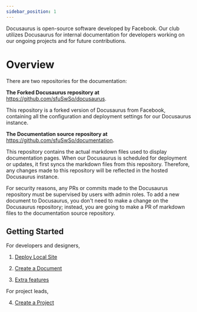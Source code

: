 ```yaml
---
sidebar_position: 1
---
```


Docusaurus is open-source software developed by Facebook. Our club utilizes Docusaurus for internal documentation for developers working on our ongoing projects and for future contributions.

# Overview

There are two repositories for the documentation:

**The Forked Docusaurus repository at**  
https://github.com/sfuSwSo/docusaurus.   

This repository is a forked version of Docusaurus from Facebook, containing all the configuration and deployment settings for our Docusaurus instance.

**The Documentation source repository at**  
https://github.com/sfuSwSo/documentation. 

This repository contains the actual markdown files used to display documentation pages. When our Docusaurus is scheduled for deployment or updates, it first syncs the markdown files from this repository. Therefore, any changes made to this repository will be reflected in the hosted Docusaurus instance.

For security reasons, any PRs or commits made to the Docusaurus repository must be supervised by users with admin roles. To add a new document to Docusaurus, you don't need to make a change on the Docusaurus repository; instead, you are going to make a PR of markdown files to the documentation source repository.

## Getting Started

For developers and designers,

1. [Deploy Local Site](deploy-local-site)

2. [Create a Document](create-a-document)

3. [Extra features](extra-features)

For project leads,

4. [Create a Project](create-a-project)